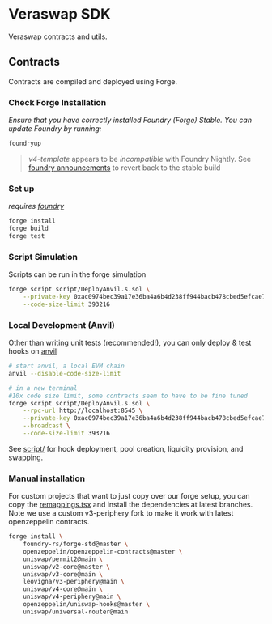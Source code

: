 # Veraswap SDK

Veraswap contracts and utils.

## Contracts

Contracts are compiled and deployed using Forge.

### Check Forge Installation

*Ensure that you have correctly installed Foundry (Forge) Stable. You can update Foundry by running:*

```bash
foundryup
```

> *v4-template* appears to be *incompatible* with Foundry Nightly. See [foundry announcements](https://book.getfoundry.sh/announcements) to revert back to the stable build

### Set up

*requires [foundry](https://book.getfoundry.sh)*

```bash
forge install
forge build
forge test
```

### Script Simulation

Scripts can be run in the forge simulation

```bash
forge script script/DeployAnvil.s.sol \
    --private-key 0xac0974bec39a17e36ba4a6b4d238ff944bacb478cbed5efcae784d7bf4f2ff80 \
    --code-size-limit 393216
```

### Local Development (Anvil)

Other than writing unit tests (recommended!), you can only deploy & test hooks on [anvil](https://book.getfoundry.sh/anvil/)

```bash
# start anvil, a local EVM chain
anvil --disable-code-size-limit

# in a new terminal
#10x code size limit, some contracts seem to have to be fine tuned
forge script script/DeployAnvil.s.sol \
    --rpc-url http://localhost:8545 \
    --private-key 0xac0974bec39a17e36ba4a6b4d238ff944bacb478cbed5efcae784d7bf4f2ff80 \
    --broadcast \
    --code-size-limit 393216
```

See [script/](script/) for hook deployment, pool creation, liquidity provision, and swapping.

### Manual installation

For custom projects that want to just copy over our forge setup, you can copy the [remappings.tsx](./remappings.txt) and install the dependencies at latest branches. Note we use a custom v3-periphery fork to make it work with latest openzeppelin contracts.

```bash
forge install \
    foundry-rs/forge-std@master \
    openzeppelin/openzeppelin-contracts@master \
    uniswap/permit2@main \
    uniswap/v2-core@master \
    uniswap/v3-core@main \
    leovigna/v3-periphery@main \
    uniswap/v4-core@main \
    uniswap/v4-periphery@main \
    openzeppelin/uniswap-hooks@master \
    uniswap/universal-router@main
```
